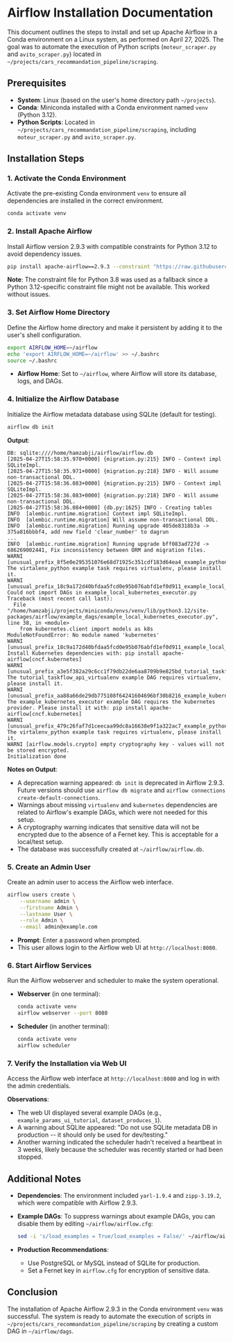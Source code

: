 # Airflow Installation Documentation

This document outlines the steps to install and set up Apache Airflow in a Conda environment on a Linux system, as performed on April 27, 2025. The goal was to automate the execution of Python scripts (`moteur_scraper.py` and `avito_scraper.py`) located in `~/projects/cars_recommandation_pipeline/scraping`.

## Prerequisites

- **System**: Linux (based on the user's home directory path `~/projects`).
- **Conda**: Miniconda installed with a Conda environment named `venv` (Python 3.12).
- **Python Scripts**: Located in `~/projects/cars_recommandation_pipeline/scraping`, including `moteur_scraper.py` and `avito_scraper.py`.

## Installation Steps

### 1. Activate the Conda Environment

Activate the pre-existing Conda environment `venv` to ensure all dependencies are installed in the correct environment.

```bash
conda activate venv
```

### 2. Install Apache Airflow

Install Airflow version 2.9.3 with compatible constraints for Python 3.12 to avoid dependency issues.

```bash
pip install apache-airflow==2.9.3 --constraint "https://raw.githubusercontent.com/apache/airflow/constraints-2.9.3/constraints-3.8.txt"
```

**Note**: The constraint file for Python 3.8 was used as a fallback since a Python 3.12-specific constraint file might not be available. This worked without issues.

### 3. Set Airflow Home Directory

Define the Airflow home directory and make it persistent by adding it to the user's shell configuration.

```bash
export AIRFLOW_HOME=~/airflow
echo 'export AIRFLOW_HOME=~/airflow' >> ~/.bashrc
source ~/.bashrc
```

- **Airflow Home**: Set to `~/airflow`, where Airflow will store its database, logs, and DAGs.

### 4. Initialize the Airflow Database

Initialize the Airflow metadata database using SQLite (default for testing).

```bash
airflow db init
```

**Output**:

```
DB: sqlite:////home/hamzabji/airflow/airflow.db
[2025-04-27T15:58:35.970+0000] {migration.py:215} INFO - Context impl SQLiteImpl.
[2025-04-27T15:58:35.971+0000] {migration.py:218} INFO - Will assume non-transactional DDL.
[2025-04-27T15:58:36.083+0000] {migration.py:215} INFO - Context impl SQLiteImpl.
[2025-04-27T15:58:36.083+0000] {migration.py:218} INFO - Will assume non-transactional DDL.
[2025-04-27T15:58:36.084+0000] {db.py:1625} INFO - Creating tables
INFO  [alembic.runtime.migration] Context impl SQLiteImpl.
INFO  [alembic.runtime.migration] Will assume non-transactional DDL.
INFO  [alembic.runtime.migration] Running upgrade 405de8318b3a -> 375a816bbbf4, add new field 'clear_number' to dagrun
...
INFO  [alembic.runtime.migration] Running upgrade bff083ad727d -> 686269002441, Fix inconsistency between ORM and migration files.
WARNI [unusual_prefix_8f5e0e295351076e68d71925c351cdf183d64ea4_example_python_operator] The virtalenv_python example task requires virtualenv, please install it.
WARNI [unusual_prefix_18c9a172d40bfdaa5fcd0e95b076abfd1ef0d911_example_local_kubernetes_executor] Could not import DAGs in example_local_kubernetes_executor.py
Traceback (most recent call last):
  File "/home/hamzabji/projects/miniconda/envs/venv/lib/python3.12/site-packages/airflow/example_dags/example_local_kubernetes_executor.py", line 38, in <module>
    from kubernetes.client import models as k8s
ModuleNotFoundError: No module named 'kubernetes'
WARNI [unusual_prefix_18c9a172d40bfdaa5fcd0e95b076abfd1ef0d911_example_local_kubernetes_executor] Install Kubernetes dependencies with: pip install apache-airflow[cncf.kubernetes]
WARNI [unusual_prefix_a3e5f382a29c6cc1f79db22de6aa8709b9e825bd_tutorial_taskflow_api_virtualenv] The tutorial_taskflow_api_virtualenv example DAG requires virtualenv, please install it.
WARNI [unusual_prefix_aa88a66de29db775108f64241604696bf30b8216_example_kubernetes_executor] The example_kubernetes_executor example DAG requires the kubernetes provider. Please install it with: pip install apache-airflow[cncf.kubernetes]
WARNI [unusual_prefix_479c26faf7d1ceecaa99dc8a16638e9f1a322ac7_example_python_decorator] The virtalenv_python example task requires virtualenv, please install it.
WARNI [airflow.models.crypto] empty cryptography key - values will not be stored encrypted.
Initialization done
```

**Notes on Output**:

- A deprecation warning appeared: `db init` is deprecated in Airflow 2.9.3. Future versions should use `airflow db migrate` and `airflow connections create-default-connections`.
- Warnings about missing `virtualenv` and `kubernetes` dependencies are related to Airflow's example DAGs, which were not needed for this setup.
- A cryptography warning indicates that sensitive data will not be encrypted due to the absence of a Fernet key. This is acceptable for a local/test setup.
- The database was successfully created at `~/airflow/airflow.db`.

### 5. Create an Admin User

Create an admin user to access the Airflow web interface.

```bash
airflow users create \
    --username admin \
    --firstname Admin \
    --lastname User \
    --role Admin \
    --email admin@example.com
```

- **Prompt**: Enter a password when prompted.
- This user allows login to the Airflow web UI at `http://localhost:8080`.

### 6. Start Airflow Services

Run the Airflow webserver and scheduler to make the system operational.

- **Webserver** (in one terminal):
    
    ```bash
    conda activate venv
    airflow webserver --port 8080
    ```
    
- **Scheduler** (in another terminal):
    
    ```bash
    conda activate venv
    airflow scheduler
    ```
    

### 7. Verify the Installation via Web UI

Access the Airflow web interface at `http://localhost:8080` and log in with the admin credentials.

**Observations**:

- The web UI displayed several example DAGs (e.g., `example_params_ui_tutorial`, `dataset_produces_1`).
- A warning about SQLite appeared: "Do not use SQLite metadata DB in production -- it should only be used for dev/testing."
- Another warning indicated the scheduler hadn't received a heartbeat in 3 weeks, likely because the scheduler was recently started or had been stopped.

## Additional Notes

- **Dependencies**: The environment included `yarl-1.9.4` and `zipp-3.19.2`, which were compatible with Airflow 2.9.3.
- **Example DAGs**: To suppress warnings about example DAGs, you can disable them by editing `~/airflow/airflow.cfg`:
    
    ```bash
    sed -i 's/load_examples = True/load_examples = False/' ~/airflow/airflow.cfg
    ```
    
- **Production Recommendations**:
    - Use PostgreSQL or MySQL instead of SQLite for production.
    - Set a Fernet key in `airflow.cfg` for encryption of sensitive data.

## Conclusion

The installation of Apache Airflow 2.9.3 in the Conda environment `venv` was successful. The system is ready to automate the execution of scripts in `~/projects/cars_recommandation_pipeline/scraping` by creating a custom DAG in `~/airflow/dags`.